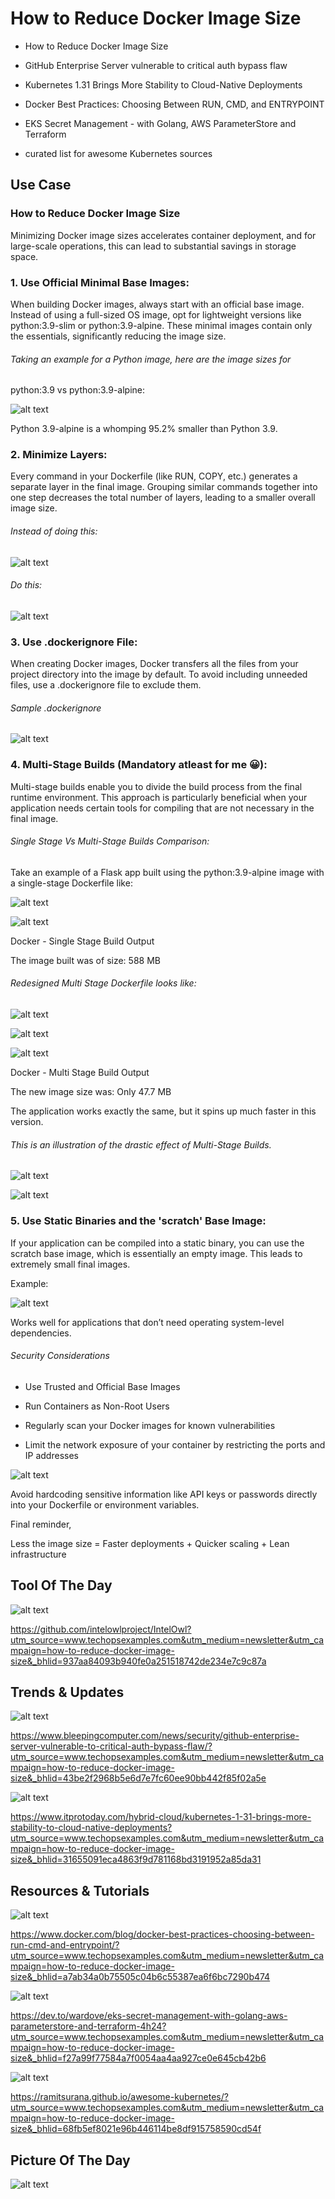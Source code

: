 # How to Reduce Docker Image Size

- How to Reduce Docker Image Size

- GitHub Enterprise Server vulnerable to critical auth bypass flaw

- Kubernetes 1.31 Brings More Stability to Cloud-Native Deployments

- Docker Best Practices: Choosing Between RUN, CMD, and ENTRYPOINT

- EKS Secret Management - with Golang, AWS ParameterStore and Terraform

-  curated list for awesome Kubernetes sources


## Use Case

### How to Reduce Docker Image Size

Minimizing Docker image sizes accelerates container deployment, and for large-scale operations, this can lead to substantial savings in storage space.

### 1. Use Official Minimal Base Images:

When building Docker images, always start with an official base image. Instead of using a full-sized OS image, opt for lightweight versions like python:3.9-slim or python:3.9-alpine. These minimal images contain only the essentials, significantly reducing the image size.

###### Taking an example for a Python image, here are the image sizes for 
python:3.9 vs python:3.9-alpine:

![alt text](image.png)

Python 3.9-alpine is a whomping 95.2% smaller than Python 3.9.

### 2. Minimize Layers:

Every command in your Dockerfile (like RUN, COPY, etc.) generates a separate layer in the final image. Grouping similar commands together into one step decreases the total number of layers, leading to a smaller overall image size.

###### Instead of doing this:

![alt text](image-1.png)

###### Do this:

![alt text](image-2.png)

### 3. Use .dockerignore File:

When creating Docker images, Docker transfers all the files from your project directory into the image by default. To avoid including unneeded files, use a .dockerignore file to exclude them.

###### Sample .dockerignore

![alt text](image-3.png)

### 4. Multi-Stage Builds (Mandatory atleast for me 😀):

Multi-stage builds enable you to divide the build process from the final runtime environment. This approach is particularly beneficial when your application needs certain tools for compiling that are not necessary in the final image.

###### Single Stage Vs Multi-Stage Builds Comparison:

Take an example of a Flask app built using the python:3.9-alpine image with a single-stage Dockerfile like:

![alt text](image-4.png)

![alt text](<unnamed (8).png>)

Docker - Single Stage Build Output

The image built was of size: 588 MB


###### Redesigned Multi Stage Dockerfile looks like:

![alt text](image-5.png)

![alt text](image-6.png)

![alt text](<unnamed (9).png>)

Docker - Multi Stage Build Output

The new image size was: Only 47.7 MB

The application works exactly the same, but it spins up much faster in this version.

###### This is an illustration of the drastic effect of Multi-Stage Builds.

![alt text](image-7.png)

![alt text](<unnamed (10).png>)

### 5. Use Static Binaries and the 'scratch' Base Image:

If your application can be compiled into a static binary, you can use the scratch base image, which is essentially an empty image. This leads to extremely small final images.

Example:

![alt text](image-8.png)

Works well for applications that don’t need operating system-level dependencies.

###### Security Considerations

- Use Trusted and Official Base Images

- Run Containers as Non-Root Users

- Regularly scan your Docker images for known vulnerabilities

- Limit the network exposure of your container by restricting the ports and IP addresses

![alt text](image-9.png)

Avoid hardcoding sensitive information like API keys or passwords directly into your Dockerfile or environment variables.

Final reminder,

Less the image size = Faster deployments + Quicker scaling + Lean infrastructure

## Tool Of The Day

![alt text](image-10.png)

https://github.com/intelowlproject/IntelOwl?utm_source=www.techopsexamples.com&utm_medium=newsletter&utm_campaign=how-to-reduce-docker-image-size&_bhlid=937aa84093b940fe0a251518742de234e7c9c87a


## Trends & Updates

![alt text](image-11.png)

https://www.bleepingcomputer.com/news/security/github-enterprise-server-vulnerable-to-critical-auth-bypass-flaw/?utm_source=www.techopsexamples.com&utm_medium=newsletter&utm_campaign=how-to-reduce-docker-image-size&_bhlid=43be2f2968b5e6d7e7fc60ee90bb442f85f02a5e

![alt text](image-12.png)

https://www.itprotoday.com/hybrid-cloud/kubernetes-1-31-brings-more-stability-to-cloud-native-deployments?utm_source=www.techopsexamples.com&utm_medium=newsletter&utm_campaign=how-to-reduce-docker-image-size&_bhlid=31655091eca4863f9d781168bd3191952a85da31


## Resources & Tutorials

![alt text](image-13.png)

https://www.docker.com/blog/docker-best-practices-choosing-between-run-cmd-and-entrypoint/?utm_source=www.techopsexamples.com&utm_medium=newsletter&utm_campaign=how-to-reduce-docker-image-size&_bhlid=a7ab34a0b75505c04b6c55387ea6f6bc7290b474


![alt text](image-14.png)

https://dev.to/wardove/eks-secret-management-with-golang-aws-parameterstore-and-terraform-4h24?utm_source=www.techopsexamples.com&utm_medium=newsletter&utm_campaign=how-to-reduce-docker-image-size&_bhlid=f27a99f77584a7f0054aa4aa927ce0e645cb42b6


![alt text](image-15.png)

https://ramitsurana.github.io/awesome-kubernetes/?utm_source=www.techopsexamples.com&utm_medium=newsletter&utm_campaign=how-to-reduce-docker-image-size&_bhlid=68fb5ef8021e96b446114be8df915758590cd54f


## Picture Of The Day

![alt text](<unnamed (12).jpg>)





